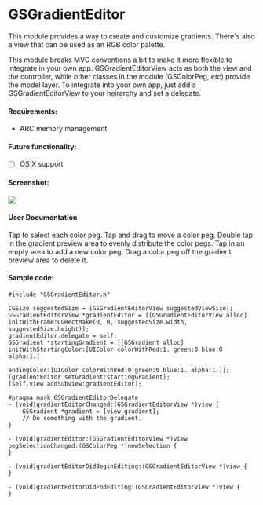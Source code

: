 GSGradientEditor
===========

This module provides a way to create and customize gradients.  There's also a view that can be used as an RGB color palette.

This module breaks MVC conventions a bit to make it more flexible to integrate in your own app.  GSGradientEditorView acts as both the view and the controller, while other classes in the module (GSColorPeg, etc) provide the model layer.  To integrate into your own app, just add a GSGradientEditorView to your heirarchy and set a delegate.

#### Requirements:
- ARC memory management

#### Future functionality:
- [ ] OS X support

#### Screenshot:
![](https://raw.githubusercontent.com/mikepj/GSGradientEditor-ObjC/main/sample.png)

#### User Documentation
Tap to select each color peg.  Tap and drag to move a color peg.  Double tap in the gradient preview area to evenly distribute the color pegs.  Tap in an empty area to add a new color peg.  Drag a color peg off the gradient preview area to delete it.

#### Sample code:
```
#include "GSGradientEditor.h"

CGSize suggestedSize = [GSGradientEditorView suggestedViewSize];
GSGradientEditorView *gradientEditor = [[GSGradientEditorView alloc] initWithFrame:CGRectMake(0, 0, suggestedSize.width, suggestedSize.height)];
gradientEditor.delegate = self;
GSGradient *startingGradient = [[GSGradient alloc] initWithStartingColor:[UIColor colorWithRed:1. green:0 blue:0 alpha:1.]
															 endingColor:[UIColor colorWithRed:0 green:0 blue:1. alpha:1.]];
[gradientEditor setGradient:startingGradient];
[self.view addSubview:gradientEditor];

#pragma mark GSGradientEditorDelegate
- (void)gradientEditorChanged:(GSGradientEditorView *)view {
    GSGradient *gradient = [view gradient];
	// Do something with the gradient.
}

- (void)gradientEditor:(GSGradientEditorView *)view pegSelectionChanged:(GSColorPeg *)newSelection {
}

- (void)gradientEditorDidBeginEditing:(GSGradientEditorView *)view {
}

- (void)gradientEditorDidEndEditing:(GSGradientEditorView *)view {
}

```
